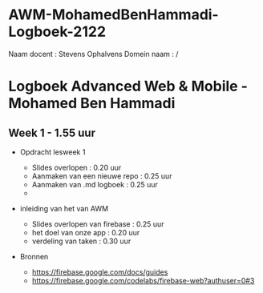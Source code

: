 # AWM-MohamedBenHammadi-Logboek-2122
Naam docent : Stevens Ophalvens
Domein naam : /

# Logboek Advanced Web & Mobile - Mohamed Ben Hammadi


## Week 1 - 1.55 uur

*   Opdracht lesweek 1 
    * Slides overlopen : 0.20 uur
    * Aanmaken van een nieuwe repo : 0.25 uur
    * Aanmaken van .md logboek : 0.25 uur
    *
*  inleiding van het van AWM
    * Slides overlopen van firebase : 0.25 uur
    * het doel van onze app : 0.20 uur
    * verdeling van taken : 0.30 uur

*  Bronnen
    * https://firebase.google.com/docs/guides
    * https://firebase.google.com/codelabs/firebase-web?authuser=0#3
    
 
    

